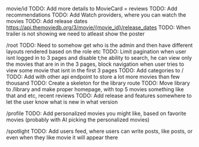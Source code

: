 movie/id
    TODO: Add more details to MovieCard = reviews
    TODO: Add recommendations
    TODO: Add Watch providers, where you can watch the movies
    TODO: Add release dates https://api.themoviedb.org/3/movie/{movie_id}/release_dates
    TODO: When trailer is not showing we need to atleast show the poster 

/root
    TODO: Need to somehow get who is the admin and then have different layouts rendered based on the role etc
    TODO: Limit pagination when user isnt logged in to 3 pages and disable t;he ability to search, he can view only the movies that are in in the 3 pages, block navigation when user tries to view some movie that isnt in the first 3 pages
    TODO: Add categories to /
    TODO: Add with other api endpoint to store a lot more movies than few thousand
    TODO: Create a skeleton for the library route
    TODO: Move library to /library and make proper homepage, with top 5 movies something like that and etc, recent reviews 
        TODO: Add release and features somewhere to let the user know what is new in what version

/profile
    TODO: Add personalized movies you might like, based on favorite movies (probably with AI picking the personalized movies)
    
/spotlight
    TODO: Add users feed, where users can write posts, like posts, or even when they like movie it will appear there